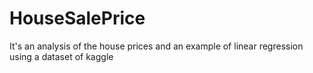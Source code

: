 # HouseSalePrice
It's an analysis of the house prices and an example of linear regression using a dataset of kaggle
